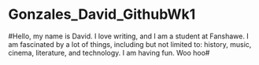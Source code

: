 # Gonzales_David_GithubWk1

#Hello, my name is David. I love writing, and I am a student at Fanshawe. I am fascinated by a lot of things, including but not limited to: history, music, cinema, literature, and technology. I am having fun. Woo hoo#
